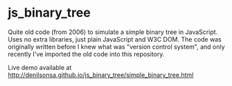 # js_binary_tree

Quite old code (from 2006) to simulate a simple binary tree in JavaScript.
Uses no extra libraries, just plain JavaScript and W3C DOM.
The code was originally written before I knew what was "version control
system", and only recently I've imported the old code into this repository.

Live demo available at <http://denilsonsa.github.io/js_binary_tree/simple_binary_tree.html>
